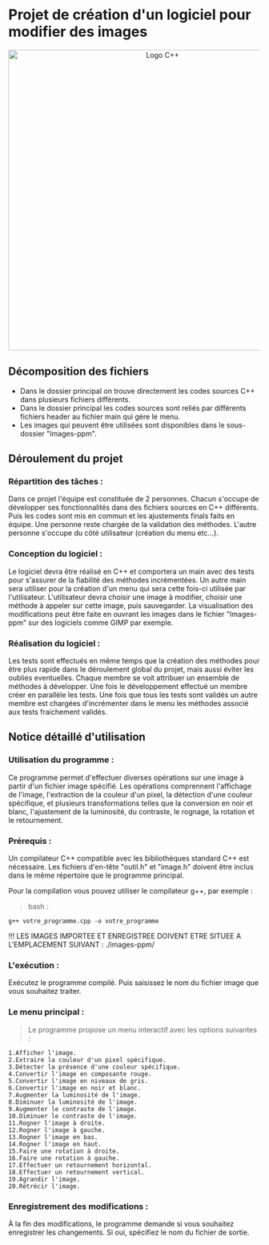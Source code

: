 # Projet de création d'un logiciel pour modifier des images  

<p align="center">
    <img src="https://upload.wikimedia.org/wikipedia/commons/1/18/ISO_C%2B%2B_Logo.svg" alt="Logo C++" style="width:600px;height:600px;">
</p>  

## Décomposition des fichiers    
* Dans le dossier principal on trouve directement les codes sources C++ dans plusieurs fichiers différents.  
* Dans le dossier principal les codes sources sont reliés par différents fichiers header au fichier main qui gère le menu.  
* Les images qui peuvent être utilisées sont disponibles dans le sous-dossier "Images-ppm".  

## Déroulement du projet   

### Répartition des tâches :  
Dans ce projet l'équipe est constituée de 2 personnes. Chacun s'occupe de développer ses fonctionnalités dans des fichiers sources en C++ différents. Puis les codes sont mis en commun et les ajustements finals faits en équipe. Une personne reste chargée de la validation des méthodes. L'autre personne s'occupe du côté utilisateur (création du menu etc...).  

### Conception du logiciel :  
Le logiciel devra être réalisé en C++ et comportera un main avec des tests pour s'assurer de la fiabilité des méthodes incrémentées. Un autre main sera utiliser pour la création d'un menu qui sera cette fois-ci utilisée par l'utilisateur. L'utilisateur devra choisir une image à modifier, choisir une méthode à appeler sur cette image, puis sauvegarder. La visualisation des modifications peut être faite en ouvrant les images dans le fichier "Images-ppm" sur des logiciels comme GIMP par exemple.  

### Réalisation du logiciel :  
Les tests sont effectués en même temps que la création des méthodes pour être plus rapide dans le déroulement global du projet, mais aussi éviter les oublies eventuelles. Chaque membre se voit attribuer un ensemble de méthodes à développer. Une fois le développement effectué un membre créer en parallèle les tests. Une fois que tous les tests sont validés un autre membre est chargées d'incrémenter dans le menu les méthodes associé aux tests fraichement validés.  

## Notice détaillé d'utilisation 

### Utilisation du programme :  
Ce programme permet d'effectuer diverses opérations sur une image à partir d'un fichier image spécifié. Les opérations comprennent l'affichage de l'image, l'extraction de la couleur d'un pixel, la détection d'une couleur spécifique, et plusieurs transformations telles que la conversion en noir et blanc, l'ajustement de la luminosité, du contraste, le rognage, la rotation et le retournement.

### Prérequis :  
Un compilateur C++ compatible avec les bibliothèques standard C++ est nécessaire. Les fichiers d'en-tête "outil.h" et "image.h" doivent être inclus dans le même répertoire que le programme principal.  

Pour la compilation vous pouvez utiliser le compilateur g++, par exemple :

> bash :

    g++ votre_programme.cpp -o votre_programme

!!! LES IMAGES IMPORTEE ET ENREGISTREE DOIVENT ETRE SITUEE A L'EMPLACEMENT SUIVANT : ./images-ppm/  

### L'exécution :   
Exécutez le programme compilé. Puis saisissez le nom du fichier image que vous souhaitez traiter.  

### Le menu principal :  
> Le programme propose un menu interactif avec les options suivantes :  

    1.Afficher l'image.  
    2.Extraire la couleur d'un pixel spécifique.  
    3.Détecter la présence d'une couleur spécifique.  
    4.Convertir l'image en composante rouge.  
    5.Convertir l'image en niveaux de gris.  
    6.Convertir l'image en noir et blanc.  
    7.Augmenter la luminosité de l'image.  
    8.Diminuer la luminosité de l'image.  
    9.Augmenter le contraste de l'image.  
    10.Diminuer le contraste de l'image.  
    11.Rogner l'image à droite.  
    12.Rogner l'image à gauche.  
    13.Rogner l'image en bas.  
    14.Rogner l'image en haut.  
    15.Faire une rotation à droite.  
    16.Faire une rotation à gauche.  
    17.Effectuer un retournement horizontal.  
    18.Effectuer un retournement vertical.  
    19.Agrandir l'image.  
    20.Rétrécir l'image.  

### Enregistrement des modifications :  
À la fin des modifications, le programme demande si vous souhaitez enregistrer les changements. Si oui, spécifiez le nom du fichier de sortie.  
